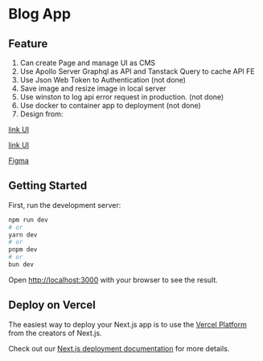 # Blog App

## Feature
1. Can create Page and manage UI as CMS
2. Use Apollo Server Graphql as API and Tanstack Query to cache API FE
3. Use Json Web Token to Authentication (not done)
4. Save image and resize image in local server
5. Use winston to log api error request in production. (not done)
6. Use docker to container app to deployment (not done)
7. Design from:

[link UI](https://stabraq.framer.website/)

[link UI](https://sawad.framer.website/)

[Figma](https://framer.com/projects/Stabraq-copy--3rKBIzmBZMbwreM1wbHj-7dBn1)

## Getting Started

First, run the development server:

```bash
npm run dev
# or
yarn dev
# or
pnpm dev
# or
bun dev
```

Open [http://localhost:3000](http://localhost:3000) with your browser to see the result.

## Deploy on Vercel

The easiest way to deploy your Next.js app is to use the [Vercel Platform](https://vercel.com/new?utm_medium=default-template&filter=next.js&utm_source=create-next-app&utm_campaign=create-next-app-readme) from the creators of Next.js.

Check out our [Next.js deployment documentation](https://nextjs.org/docs/app/building-your-application/deploying) for more details.



